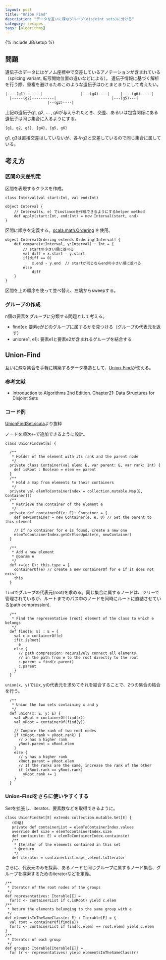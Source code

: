 ```yaml
---
layout: post
title: "Union Find"
description: "データを互いに疎なグループ(disjoint sets)に分ける"
category: recipes
tags: [algorithms]
---
```

{% include JB/setup %}

## 問題

遺伝子のデータにはゲノム座標中で交差しているアノテーションが含まれている（splicing variant, 転写開始位置の違いなどによる）。
遺伝子情報に基づく解析を行う際、重複を避けるためこのような遺伝子はひとまとまりにして考えたい。

	|----(g1)-------|                 |---(g4)----|     |----(g6)-----|
	  |-----(g2)----------|                         |---(g5)---|
	                   |--(g3)----|

上記の遺伝子g1, g2, ... , g6が与えられたとき、交差、あるいは包含関係にある遺伝子は同じ集合に入るようにする。

	{g1, g2, g3}, {g4}, {g5, g6}

g1, g3は直接交差はしていないが、各々g2と交差しているので同じ集合に属している。

## 考え方

### 区間の交差判定

区間を表現するクラスを作成。

	class Interval(val start:Int, val end:Int)

	object Interval {
		// Interval(s, e) でinstanceを作成できるようにするhelper method
		def apply(start:Int, end:Int) = new Interval(start, end)
	}

区間に順序を定義する。[scala.math.Ordering](http://www.scala-lang.org/api/current/scala/math/Ordering.html) を使用。
	
	object IntervalOrdering extends Ordering[Interval] {
		def compare(x:Interval, y:Interval) : Int = {
			// startの小さい順に並べる
			val diff = x.start - y.start
			if(diff == 0)
				x.end - y.end  // startが同じならendの小さい順に並べる
			else
				diff
		}
	}
	
区間を上の順序を使って並べ替え、左端からsweepする。

### グループの作成

n個の要素をグループに分類する問題として考える。

* find(e): 要素eがどのグループに属するかを見つける（グループの代表元を返す）
* union(e1, e1): 要素e1と要素e2が含まれるグループを結合する


## Union-Find 

互いに疎な集合を手軽に構築するデータ構造として、[Union-Find](http://en.wikipedia.org/wiki/Disjoint-set_data_structure)が使える。

### 参考文献

* Introduction to Algorithms 2nd Edition. Chapter21: Data Structures for Disjoint Sets

### コード例
[UnionFindSet.scala](https://github.com/xerial/silk/blob/develop/src/main/scala/xerial/silk/util/UnionFindSet.scala)より抜粋

ノードを順次`+=`で追加できるように設計。

    class UnionFindSet[E] { 
    
      /**
       * Holder of the element with its rank and the parent node
       */
      private class Container(val elem: E, var parent: E, var rank: Int) {
        def isRoot : Boolean = elem == parent
      }
      /**
       * Hold a map from elements to their containers
       */
      private val elemToContainerIndex = collection.mutable.Map[E, Container]()
      /**
       * Retrieve the container of the element e
       */
      private def containerOf(e: E): Container = {
        def newContainer = new Container(e, e, 0) // Set the parent to this element
    
        // If no container for e is found, create a new one
        elemToContainerIndex.getOrElseUpdate(e, newContainer)
      }
    
      /**
       * Add a new element
       * @param e
       */
      def +=(e: E): this.type = {
        containerOf(e) // create a new containerOf for e if it does not exist
        this
      }

`find`でグループの代表元(root)を求める。同じ集合に属するノードは、ツリーで管理されているが、ルートまでのパス中のノードを同時にルートに直結させている(path compression).

      /**
       * Find the representative (root) element of the class to which e belongs
       */
      def find(e: E) : E = {
        val c = containerOf(e)
        if(c.isRoot)
          e
        else {
          // path compression: recursively connect all elements 
		  // in the path from e to the root directly to the root
          c.parent = find(c.parent)
          c.parent
        }
      }

`union(x, y)`ではx, yの代表元を求めてそれを結合することで、2つの集合の結合を行う。

      /**
       * Union the two sets containing x and y
       */
      def union(x: E, y: E) {
        val xRoot = containerOf(find(x))
        val yRoot = containerOf(find(y))
    
        // Compare the rank of two root nodes
        if (xRoot.rank > yRoot.rank) {
          // x has a higher rank
          yRoot.parent = xRoot.elem
        }
        else {
          // y has a higher rank
          xRoot.parent = yRoot.elem
          // If the ranks are the same, increase the rank of the other
          if (xRoot.rank == yRoot.rank)
            yRoot.rank += 1
        }
      }
    

### Union-Findをさらに使いやすくする

Setを拡張し、iterator、要素数などを取得できるように。

	class UnionFindSet[E] extends collection.mutable.Set[E] {
	   (中略)
       private def containerList = elemToContainerIndex.values
	   override def size = elemToContainerIndex.size
	   def contains(e: E) = elemToContainerIndex.contains(e)
	   /**
	    * Iterator of the elements contained in this set
	    * @return
		*/
	   def iterator = containerList.map(_.elem).toIterator

さらに、代表元のみを探索、あるノードと同じグループに属するノード集合、グループを探索するためのiteratorなどを定義。
		
    /**
     * Iterator of the root nodes of the groups
     */
    def representatives: Iterable[E] =
      for(c <- containerList if c.isRoot) yield c.elem
    /**
     * Return the elements belonging to the same group with e
     */
    def elementsInTheSameClass(e: E) : Iterable[E] = {
      val root = containerOf(find(e))
      for(c <- containerList if find(c.elem) == root.elem) yield c.elem
    }
    /**
     * Iterator of each group
     */
    def groups: Iterable[Iterable[E]] =
      for (r <- representatives) yield elementsInTheSameClass(r)
